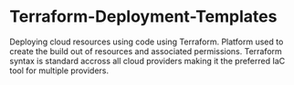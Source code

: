 # Terraform-Deployment-Templates

Deploying cloud resources using code using Terraform. Platform used to create the build out of resources and associated permissions. Terraform syntax is standard accross all cloud providers making it the preferred IaC tool for multiple providers.
